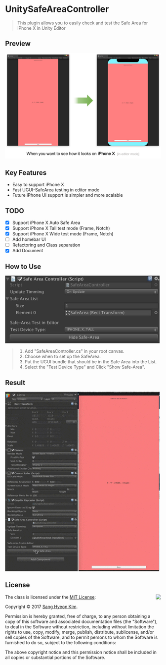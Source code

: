 # UnitySafeAreaController
> This plugin allows you to easily check and test the Safe Area for iPhone X in Unity Editor

## Preview
![fig-0](ReadmeFig/fig-0.jpg)

## Key Features
- Easy to support iPhone X
- Fast UGUI-SafeArea testing in editor mode
- Future iPhone UI support is simpler and more scalable

## TODO
- [X] Support iPhone X Auto Safe Area
- [X] Support iPhone X Tall test mode (Frame, Notch)
- [X] Support iPhone X Wide test mode (Frame, Notch)
- [ ] Add homebar UI
- [ ] Refactoring and Class separation
- [X] Add Document

## How to Use
![fig-1](ReadmeFig/fig-1.jpg)

> 1. Add "SafeAreaController.cs" in your root canvas.
> 2. Choose when to set up the SafeArea.
> 3. Put the UGUI bundle that should be in the Safe Area into the List.
> 4. Select the "Test Device Type" and Click "Show Safe-Area".

## Result
![fig-2](ReadmeFig/fig-2.gif)

## License

<img align="right" src="http://opensource.org/trademarks/opensource/OSI-Approved-License-100x137.png">

The class is licensed under the [MIT License](http://opensource.org/licenses/MIT):

Copyright &copy; 2017 [Sang Hyeon Kim](http://www.github.com/rlatkdgus500).

Permission is hereby granted, free of charge, to any person obtaining a copy of this software and associated documentation files (the "Software"), to deal in the Software without restriction, including without limitation the rights to use, copy, modify, merge, publish, distribute, sublicense, and/or sell copies of the Software, and to permit persons to whom the Software is furnished to do so, subject to the following conditions:

The above copyright notice and this permission notice shall be included in all copies or substantial portions of the Software.
